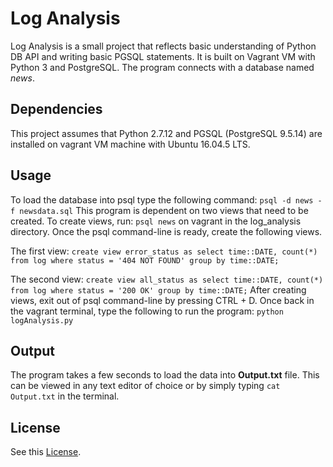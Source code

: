 # Log Analysis

Log Analysis is a small project that reflects basic understanding of Python DB API and writing basic PGSQL statements. It is built on Vagrant VM with Python 3 and PostgreSQL. The program connects with a database named _news_.

## Dependencies
This project assumes that Python 2.7.12 and PGSQL (PostgreSQL 9.5.14) are installed on vagrant VM machine with Ubuntu 16.04.5 LTS.

## Usage
To load the database into psql type the following command:
`` psql -d news -f newsdata.sql ``
This program is dependent on two views that need to be created. To create views, run:
`psql news`  on vagrant in the log_analysis directory. Once the psql command-line is ready, create the following views.

The first view:
`create view error_status as select time::DATE, count(*) from log where status = '404 NOT FOUND' group by time::DATE;`

The second view:
`create view all_status as select time::DATE, count(*) from log where status = '200 OK' group by time::DATE;`
After creating views, exit out of psql command-line by pressing CTRL + D. Once back in the vagrant terminal, type the following to run the program: `python logAnalysis.py`

## Output

The program takes a few seconds to load the data into **Output.txt** file. This can be viewed in any text editor of choice or by simply typing `cat Output.txt` in the terminal.   
## License
See this [License](./LICENSE.txt).
